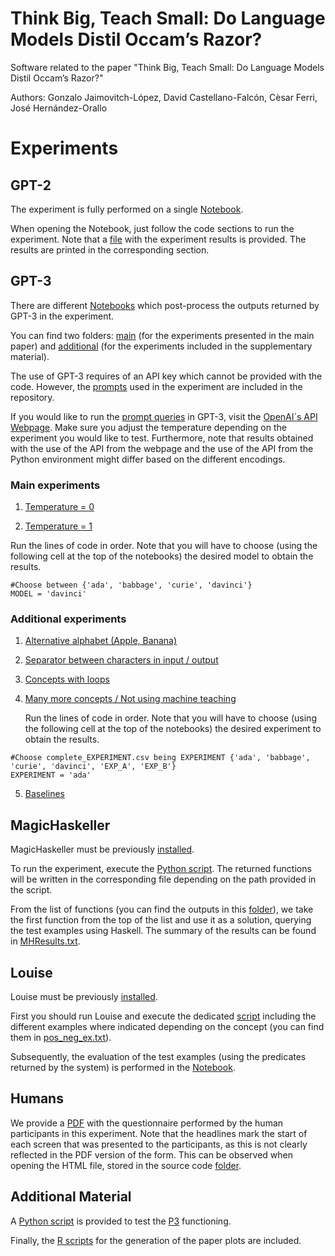 # Think Big, Teach Small: Do Language Models Distil Occam’s Razor?

Software related to the paper "Think Big, Teach Small: Do Language Models Distil Occam’s Razor?"

Authors: Gonzalo Jaimovitch-López, David Castellano-Falcón, Cèsar Ferri, José Hernández-Orallo

# Experiments

## GPT-2

The experiment is fully performed on a single [Notebook](https://github.com/gonzalojaimovitch/think-big-teach-small/blob/main/GPT-2%20Experiments/GPT_2_Experiments.ipynb).

When opening the Notebook, just follow the code sections to run the experiment. Note that a [file](https://github.com/gonzalojaimovitch/think-big-teach-small/blob/main/GPT-2%20Experiments/GPT2results.txt) with the experiment results is provided. The results are printed in the corresponding section.

## GPT-3

There are different [Notebooks](https://github.com/gonzalojaimovitch/think-big-teach-small/tree/main/GPT-3%20Experiments/notebooks) which post-process the outputs returned by GPT-3 in the experiment.

You can find two folders: [main](https://github.com/gonzalojaimovitch/think-big-teach-small/tree/main/GPT-3%20Experiments/notebooks/main) (for the experiments presented in the main paper) and [additional](https://github.com/gonzalojaimovitch/think-big-teach-small/tree/main/GPT-3%20Experiments/notebooks/additional) (for the experiments included in the supplementary material).

The use of GPT-3 requires of an API key which cannot be provided with the code. However, the [prompts](https://github.com/gonzalojaimovitch/think-big-teach-small/blob/main/GPT-3%20Experiments/prompts.zip) used in the experiment are included in the repository.

If you would like to run the [prompt queries](https://github.com/gonzalojaimovitch/think-big-teach-small/tree/main/GPT-3%20Experiments/prompts) in GPT-3, visit the [OpenAI´s API Webpage](https://beta.openai.com/). Make sure you adjust the temperature depending on the experiment you would like to test. Furthermore, note that results obtained with the use of the API from the webpage and the use of the API from the Python environment might differ based on the different encodings.

### Main experiments

1. [Temperature = 0](https://github.com/gonzalojaimovitch/think-big-teach-small/blob/main/GPT-3%20Experiments/notebooks/main/GPT3_NO_TEMP.ipynb)

2. [Temperature = 1](https://github.com/gonzalojaimovitch/think-big-teach-small/blob/main/GPT-3%20Experiments/notebooks/main/GPT3_TEMP.ipynb)

Run the lines of code in order. Note that you will have to choose (using the following cell at the top of the notebooks) the desired model to obtain the results.
```
#Choose between {'ada', 'babbage', 'curie', 'davinci'}
MODEL = 'davinci'
```

### Additional experiments

1. [Alternative alphabet (Apple, Banana)](https://github.com/gonzalojaimovitch/think-big-teach-small/blob/main/GPT-3%20Experiments/notebooks/additional/GPT3_NO_TEMP_davinci_alt.ipynb)

2. [Separator between characters in input / output](https://github.com/gonzalojaimovitch/think-big-teach-small/blob/main/GPT-3%20Experiments/notebooks/additional/GPT3_NO_TEMP_davinci_sep.ipynb)

3. [Concepts with loops](https://github.com/gonzalojaimovitch/think-big-teach-small/blob/main/GPT-3%20Experiments/notebooks/additional/GPT3_NO_TEMP_LOOPS_davinci.ipynb)

4. [Many more concepts / Not using machine teaching](https://github.com/gonzalojaimovitch/think-big-teach-small/blob/main/GPT-3%20Experiments/notebooks/additional/GPT3_LARGE_EVALUATION.ipynb)

     Run the lines of code in order. Note that you will have to choose (using the following cell at the top of the notebooks) the desired experiment to obtain the results.
  ```
  #Choose complete_EXPERIMENT.csv being EXPERIMENT {'ada', 'babbage', 'curie', 'davinci', 'EXP_A', 'EXP_B'}
  EXPERIMENT = 'ada'
  ```
5. [Baselines]((https://github.com/gonzalojaimovitch/think-big-teach-small/blob/main/GPT-3%20Experiments/notebooks/additional/BASELINES.ipynb))


## MagicHaskeller

MagicHaskeller must be previously [installed](http://nautilus.cs.miyazaki-u.ac.jp/~skata/MagicHaskeller.html).

To run the experiment, execute the [Python script](https://github.com/gonzalojaimovitch/think-big-teach-small/blob/main/MH%20Experiments/script.py). The returned functions will be written in the corresponding file depending on the path provided in the script.

From the list of functions (you can find the outputs in this [folder](https://github.com/gonzalojaimovitch/think-big-teach-small/tree/main/MH%20Experiments/MHOutputs)), we take the first function from the top of the list and use it as a solution, querying the test examples using Haskell. The summary of the results can be found in [MHResults.txt](https://github.com/gonzalojaimovitch/think-big-teach-small/blob/main/MH%20Experiments/MHResults.txt).

## Louise

Louise must be previously [installed](https://github.com/stassa/louise).

First you should run Louise and execute the dedicated [script](https://github.com/gonzalojaimovitch/think-big-teach-small/blob/main/Louise%20Experiments/final_test.pl) including the different examples where indicated depending on the concept (you can find them in [pos_neg_ex.txt](https://github.com/gonzalojaimovitch/think-big-teach-small/blob/main/Louise%20Experiments/pos_neg_ex.txt)).

Subsequently, the evaluation of the test examples (using the predicates returned by the system) is performed in the [Notebook](https://github.com/gonzalojaimovitch/think-big-teach-small/blob/main/Louise%20Experiments/louise_experiments.ipynb).


## Humans

We provide a [PDF](https://github.com/gonzalojaimovitch/think-big-teach-small/blob/main/Human%20Experiments/Learning_Test.pdf) with the questionnaire performed by the human participants in this experiment. Note that the headlines mark the start of each screen that was presented to the participants, as this is not clearly reflected in the PDF version of the form. This can be observed when opening the HTML file, stored in the source code [folder](https://github.com/gonzalojaimovitch/think-big-teach-small/tree/main/Human%20Experiments/Learning_Test).

## Additional Material

A [Python script](https://github.com/gonzalojaimovitch/think-big-teach-small/blob/main/P3%20Simulator/p3_sim.py) is provided to test the [P3](https://en.wikipedia.org/wiki/Brainfuck) functioning.

Finally, the [R scripts](https://github.com/gonzalojaimovitch/think-big-teach-small/tree/main/Plots) for the generation of the paper plots are included.
